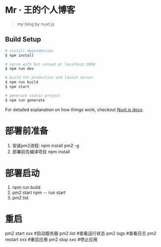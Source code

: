 # Mr · 王的个人博客

> my blog by nuxt.js

## Build Setup

``` bash
# install dependencies
$ npm install

# serve with hot reload at localhost:3000
$ npm run dev

# build for production and launch server
$ npm run build
$ npm start

# generate static project
$ npm run generate
```

For detailed explanation on how things work, checkout [Nuxt.js docs](https://nuxtjs.org).

# 部署前准备
1. 安装pm2进程:    npm install pm2 -g
2. 部署前先编译项目 npm install

# 部署启动
1. npm run build
2. pm2 start npm -- run start
3. pm2 list

# 重启
pm2 start xxx       #启动服务器
pm2 list            #查看运行状态
pm2 logs            #查看日志
pm2 restart xxx     #重启应用
pm2 stop xxx        #停止应用